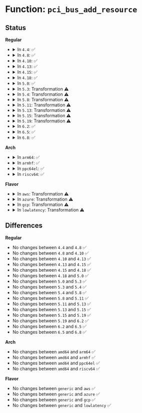 # Function: <code>pci_bus_add_resource</code>

## Status
<b>Regular</b>
<ul>
<li>
<details>
<summary>In <code>4.4</code>: ✅</summary>

```c
void pci_bus_add_resource(struct pci_bus *bus, struct resource *res, unsigned int flags);
```

**Collision:** Unique Global

**Inline:** No

**Transformation:** False

**Instances:**

```
In drivers/pci/bus.c (ffffffff8142f620)
Location: drivers/pci/bus.c:48
Inline: False
Direct callers:
  - drivers/pci/probe.c:pci_read_bridge_bases
  - drivers/pci/probe.c:pci_create_root_bus
```
**Symbols:**

```
ffffffff8142f620-ffffffff8142f68f: pci_bus_add_resource (STB_GLOBAL)
```
</details>
</li>
<li>
<details>
<summary>In <code>4.8</code>: ✅</summary>

```c
void pci_bus_add_resource(struct pci_bus *bus, struct resource *res, unsigned int flags);
```

**Collision:** Unique Global

**Inline:** No

**Transformation:** False

**Instances:**

```
In drivers/pci/bus.c (ffffffff8147ac20)
Location: drivers/pci/bus.c:48
Inline: False
Direct callers:
  - drivers/pci/probe.c:pci_create_root_bus
  - drivers/pci/probe.c:pci_read_bridge_bases
```
**Symbols:**

```
ffffffff8147ac20-ffffffff8147ac8f: pci_bus_add_resource (STB_GLOBAL)
```
</details>
</li>
<li>
<details>
<summary>In <code>4.10</code>: ✅</summary>

```c
void pci_bus_add_resource(struct pci_bus *bus, struct resource *res, unsigned int flags);
```

**Collision:** Unique Global

**Inline:** No

**Transformation:** False

**Instances:**

```
In drivers/pci/bus.c (ffffffff8149c0a0)
Location: drivers/pci/bus.c:48
Inline: False
Direct callers:
  - drivers/pci/probe.c:pci_register_host_bridge
  - drivers/pci/probe.c:pci_read_bridge_bases
```
**Symbols:**

```
ffffffff8149c0a0-ffffffff8149c10f: pci_bus_add_resource (STB_GLOBAL)
```
</details>
</li>
<li>
<details>
<summary>In <code>4.13</code>: ✅</summary>

```c
void pci_bus_add_resource(struct pci_bus *bus, struct resource *res, unsigned int flags);
```

**Collision:** Unique Global

**Inline:** No

**Transformation:** False

**Instances:**

```
In drivers/pci/bus.c (ffffffff814a5e40)
Location: drivers/pci/bus.c:48
Inline: False
Direct callers:
  - drivers/pci/probe.c:pci_register_host_bridge
  - drivers/pci/probe.c:pci_read_bridge_bases
```
**Symbols:**

```
ffffffff814a5e40-ffffffff814a5eb4: pci_bus_add_resource (STB_GLOBAL)
```
</details>
</li>
<li>
<details>
<summary>In <code>4.15</code>: ✅</summary>

```c
void pci_bus_add_resource(struct pci_bus *bus, struct resource *res, unsigned int flags);
```

**Collision:** Unique Global

**Inline:** No

**Transformation:** False

**Instances:**

```
In drivers/pci/bus.c (ffffffff814e4c80)
Location: drivers/pci/bus.c:48
Inline: False
Direct callers:
  - drivers/pci/probe.c:pci_register_host_bridge
  - drivers/pci/probe.c:pci_read_bridge_bases
  - arch/x86/pci/fixup.c:pci_amd_enable_64bit_bar
```
**Symbols:**

```
ffffffff814e4c80-ffffffff814e4cf4: pci_bus_add_resource (STB_GLOBAL)
```
</details>
</li>
<li>
<details>
<summary>In <code>4.18</code>: ✅</summary>

```c
void pci_bus_add_resource(struct pci_bus *bus, struct resource *res, unsigned int flags);
```

**Collision:** Unique Global

**Inline:** No

**Transformation:** False

**Instances:**

```
In drivers/pci/bus.c (ffffffff81514160)
Location: drivers/pci/bus.c:47
Inline: False
Direct callers:
  - drivers/pci/probe.c:pci_register_host_bridge
  - drivers/pci/probe.c:pci_read_bridge_bases
  - arch/x86/pci/fixup.c:pci_amd_enable_64bit_bar
```
**Symbols:**

```
ffffffff81514160-ffffffff815141cf: pci_bus_add_resource (STB_GLOBAL)
```
</details>
</li>
<li>
<details>
<summary>In <code>5.0</code>: ✅</summary>

```c
void pci_bus_add_resource(struct pci_bus *bus, struct resource *res, unsigned int flags);
```

**Collision:** Unique Global

**Inline:** No

**Transformation:** False

**Instances:**

```
In drivers/pci/bus.c (ffffffff815298c0)
Location: drivers/pci/bus.c:47
Inline: False
Direct callers:
  - drivers/pci/probe.c:pci_register_host_bridge
  - drivers/pci/probe.c:pci_read_bridge_bases
  - arch/x86/pci/fixup.c:pci_amd_enable_64bit_bar
```
**Symbols:**

```
ffffffff815298c0-ffffffff8152992f: pci_bus_add_resource (STB_GLOBAL)
```
</details>
</li>
<li>
<details>
<summary>In <code>5.3</code>: Transformation ⚠️</summary>

```c
void pci_bus_add_resource(struct pci_bus *bus, struct resource *res, unsigned int flags);
```

**Collision:** Unique Global

**Inline:** No

**Transformation:** True

**Instances:**

```
In drivers/pci/bus.c (0)
Location: drivers/pci/bus.c:47
Inline: False
Direct callers:
  - drivers/pci/probe.c:pci_register_host_bridge
  - drivers/pci/probe.c:pci_read_bridge_bases
  - arch/x86/pci/fixup.c:pci_amd_enable_64bit_bar
```
**Symbols:**

```
ffffffff81558e8e-ffffffff81558ea9: pci_bus_add_resource.cold (STB_LOCAL)
ffffffff81558b40-ffffffff81558b9b: pci_bus_add_resource (STB_GLOBAL)
```
</details>
</li>
<li>
<details>
<summary>In <code>5.4</code>: Transformation ⚠️</summary>

```c
void pci_bus_add_resource(struct pci_bus *bus, struct resource *res, unsigned int flags);
```

**Collision:** Unique Global

**Inline:** No

**Transformation:** True

**Instances:**

```
In drivers/pci/bus.c (0)
Location: drivers/pci/bus.c:47
Inline: False
Direct callers:
  - drivers/pci/probe.c:pci_register_host_bridge
  - drivers/pci/probe.c:pci_read_bridge_bases
  - arch/x86/pci/fixup.c:pci_amd_enable_64bit_bar
```
**Symbols:**

```
ffffffff8157a481-ffffffff8157a49c: pci_bus_add_resource.cold (STB_LOCAL)
ffffffff8157a0d0-ffffffff8157a12b: pci_bus_add_resource (STB_GLOBAL)
```
</details>
</li>
<li>
<details>
<summary>In <code>5.8</code>: Transformation ⚠️</summary>

```c
void pci_bus_add_resource(struct pci_bus *bus, struct resource *res, unsigned int flags);
```

**Collision:** Unique Global

**Inline:** No

**Transformation:** True

**Instances:**

```
In drivers/pci/bus.c (0)
Location: drivers/pci/bus.c:47
Inline: False
Direct callers:
  - drivers/pci/probe.c:pci_register_host_bridge
  - drivers/pci/probe.c:pci_read_bridge_bases
  - arch/x86/pci/fixup.c:pci_amd_enable_64bit_bar
```
**Symbols:**

```
ffffffff8161f5a5-ffffffff8161f5c0: pci_bus_add_resource.cold (STB_LOCAL)
ffffffff8161f1a0-ffffffff8161f1fb: pci_bus_add_resource (STB_GLOBAL)
```
</details>
</li>
<li>
<details>
<summary>In <code>5.11</code>: Transformation ⚠️</summary>

```c
void pci_bus_add_resource(struct pci_bus *bus, struct resource *res, unsigned int flags);
```

**Collision:** Unique Global

**Inline:** No

**Transformation:** True

**Instances:**

```
In drivers/pci/bus.c (0)
Location: drivers/pci/bus.c:47
Inline: False
Direct callers:
  - drivers/pci/probe.c:pci_register_host_bridge
  - drivers/pci/probe.c:pci_read_bridge_bases
  - arch/x86/pci/fixup.c:pci_amd_enable_64bit_bar
```
**Symbols:**

```
ffffffff81bf6ea2-ffffffff81bf6ebd: pci_bus_add_resource.cold (STB_LOCAL)
ffffffff81645990-ffffffff816459eb: pci_bus_add_resource (STB_GLOBAL)
```
</details>
</li>
<li>
<details>
<summary>In <code>5.13</code>: Transformation ⚠️</summary>

```c
void pci_bus_add_resource(struct pci_bus *bus, struct resource *res, unsigned int flags);
```

**Collision:** Unique Global

**Inline:** No

**Transformation:** True

**Instances:**

```
In drivers/pci/bus.c (0)
Location: drivers/pci/bus.c:47
Inline: False
Direct callers:
  - drivers/pci/probe.c:pci_register_host_bridge
  - drivers/pci/probe.c:pci_read_bridge_bases
  - arch/x86/pci/fixup.c:pci_amd_enable_64bit_bar
```
**Symbols:**

```
ffffffff81be8d11-ffffffff81be8d2c: pci_bus_add_resource.cold (STB_LOCAL)
ffffffff816286d0-ffffffff8162872b: pci_bus_add_resource (STB_GLOBAL)
```
</details>
</li>
<li>
<details>
<summary>In <code>5.15</code>: Transformation ⚠️</summary>

```c
void pci_bus_add_resource(struct pci_bus *bus, struct resource *res, unsigned int flags);
```

**Collision:** Unique Global

**Inline:** No

**Transformation:** True

**Instances:**

```
In drivers/pci/bus.c (0)
Location: drivers/pci/bus.c:47
Inline: False
Direct callers:
  - drivers/pci/probe.c:pci_register_host_bridge
  - drivers/pci/probe.c:pci_read_bridge_bases
  - arch/x86/pci/fixup.c:pci_amd_enable_64bit_bar
```
**Symbols:**

```
ffffffff81ce310c-ffffffff81ce3127: pci_bus_add_resource.cold (STB_LOCAL)
ffffffff81698020-ffffffff8169807b: pci_bus_add_resource (STB_GLOBAL)
```
</details>
</li>
<li>
<details>
<summary>In <code>5.19</code>: Transformation ⚠️</summary>

```c
void pci_bus_add_resource(struct pci_bus *bus, struct resource *res, unsigned int flags);
```

**Collision:** Unique Global

**Inline:** No

**Transformation:** True

**Instances:**

```
In drivers/pci/bus.c (0)
Location: drivers/pci/bus.c:47
Inline: False
Direct callers:
  - drivers/pci/probe.c:pci_register_host_bridge
  - drivers/pci/probe.c:pci_read_bridge_bases
  - arch/x86/pci/fixup.c:pci_amd_enable_64bit_bar
```
**Symbols:**

```
ffffffff81ea9c00-ffffffff81ea9c1b: pci_bus_add_resource.cold (STB_LOCAL)
ffffffff817b92d0-ffffffff817b9337: pci_bus_add_resource (STB_GLOBAL)
```
</details>
</li>
<li>
<details>
<summary>In <code>6.2</code>: ✅</summary>

```c
void pci_bus_add_resource(struct pci_bus *bus, struct resource *res, unsigned int flags);
```

**Collision:** Unique Global

**Inline:** No

**Transformation:** False

**Instances:**

```
In drivers/pci/bus.c (ffffffff818d3e20)
Location: drivers/pci/bus.c:47
Inline: False
Direct callers:
  - drivers/pci/probe.c:pci_register_host_bridge
  - drivers/pci/probe.c:pci_read_bridge_bases
  - arch/x86/pci/fixup.c:pci_amd_enable_64bit_bar
```
**Symbols:**

```
ffffffff818d3e20-ffffffff818d3e9b: pci_bus_add_resource (STB_GLOBAL)
```
</details>
</li>
<li>
<details>
<summary>In <code>6.5</code>: ✅</summary>

```c
void pci_bus_add_resource(struct pci_bus *bus, struct resource *res, unsigned int flags);
```

**Collision:** Unique Global

**Inline:** No

**Transformation:** False

**Instances:**

```
In drivers/pci/bus.c (ffffffff81916f50)
Location: drivers/pci/bus.c:48
Inline: False
Direct callers:
  - drivers/pci/probe.c:pci_register_host_bridge
  - drivers/pci/probe.c:pci_read_bridge_bases
  - arch/x86/pci/fixup.c:pci_amd_enable_64bit_bar
```
**Symbols:**

```
ffffffff81916f50-ffffffff81916fcb: pci_bus_add_resource (STB_GLOBAL)
```
</details>
</li>
<li>
<details>
<summary>In <code>6.8</code>: ✅</summary>

```c
void pci_bus_add_resource(struct pci_bus *bus, struct resource *res, unsigned int flags);
```

**Collision:** Unique Global

**Inline:** No

**Transformation:** False

**Instances:**

```
In drivers/pci/bus.c (ffffffff8195f020)
Location: drivers/pci/bus.c:48
Inline: False
Direct callers:
  - drivers/pci/probe.c:pci_register_host_bridge
  - drivers/pci/probe.c:pci_read_bridge_bases
  - arch/x86/pci/fixup.c:pci_amd_enable_64bit_bar
```
**Symbols:**

```
ffffffff8195f020-ffffffff8195f0ca: pci_bus_add_resource (STB_GLOBAL)
```
</details>
</li>
</ul>
<b>Arch</b>
<ul>
<li>
<details>
<summary>In <code>arm64</code>: ✅</summary>

```c
void pci_bus_add_resource(struct pci_bus *bus, struct resource *res, unsigned int flags);
```

**Collision:** Unique Global

**Inline:** No

**Transformation:** False

**Instances:**

```
In drivers/pci/bus.c (ffff8000106dc9a8)
Location: drivers/pci/bus.c:47
Inline: False
Direct callers:
  - drivers/pci/probe.c:pci_register_host_bridge
  - drivers/pci/probe.c:pci_read_bridge_bases
```
**Symbols:**

```
ffff8000106dc9a8-ffff8000106dca28: pci_bus_add_resource (STB_GLOBAL)
```
</details>
</li>
<li>
<details>
<summary>In <code>armhf</code>: ✅</summary>

```c
void pci_bus_add_resource(struct pci_bus *bus, struct resource *res, unsigned int flags);
```

**Collision:** Unique Global

**Inline:** No

**Transformation:** False

**Instances:**

```
In drivers/pci/bus.c (c08785cc)
Location: drivers/pci/bus.c:47
Inline: False
Direct callers:
  - drivers/pci/probe.c:pci_register_host_bridge
  - drivers/pci/probe.c:pci_read_bridge_bases
```
**Symbols:**

```
c08785cc-c0878640: pci_bus_add_resource (STB_GLOBAL)
```
</details>
</li>
<li>
<details>
<summary>In <code>ppc64el</code>: ✅</summary>

```c
void pci_bus_add_resource(struct pci_bus *bus, struct resource *res, unsigned int flags);
```

**Collision:** Unique Global

**Inline:** No

**Transformation:** False

**Instances:**

```
In drivers/pci/bus.c (c0000000008549c0)
Location: drivers/pci/bus.c:47
Inline: False
Direct callers:
  - drivers/pci/probe.c:pci_register_host_bridge
  - drivers/pci/probe.c:pci_read_bridge_bases
```
**Symbols:**

```
c0000000008549c0-c000000000854a70: pci_bus_add_resource (STB_GLOBAL)
```
</details>
</li>
<li>
<details>
<summary>In <code>riscv64</code>: ✅</summary>

```c
void pci_bus_add_resource(struct pci_bus *bus, struct resource *res, unsigned int flags);
```

**Collision:** Unique Global

**Inline:** No

**Transformation:** False

**Instances:**

```
In drivers/pci/bus.c (ffffffe0004b4e66)
Location: drivers/pci/bus.c:47
Inline: False
Direct callers:
  - drivers/pci/probe.c:pci_register_host_bridge
  - drivers/pci/probe.c:pci_read_bridge_bases
```
**Symbols:**

```
ffffffe0004b4e66-ffffffe0004b4edc: pci_bus_add_resource (STB_GLOBAL)
```
</details>
</li>
</ul>
<b>Flavor</b>
<ul>
<li>
<details>
<summary>In <code>aws</code>: Transformation ⚠️</summary>

```c
void pci_bus_add_resource(struct pci_bus *bus, struct resource *res, unsigned int flags);
```

**Collision:** Unique Global

**Inline:** No

**Transformation:** True

**Instances:**

```
In drivers/pci/bus.c (0)
Location: drivers/pci/bus.c:47
Inline: False
Direct callers:
  - drivers/pci/probe.c:pci_register_host_bridge
  - drivers/pci/probe.c:pci_read_bridge_bases
  - arch/x86/pci/fixup.c:pci_amd_enable_64bit_bar
```
**Symbols:**

```
ffffffff8156e991-ffffffff8156e9ac: pci_bus_add_resource.cold (STB_LOCAL)
ffffffff8156e5f0-ffffffff8156e64b: pci_bus_add_resource (STB_GLOBAL)
```
</details>
</li>
<li>
<details>
<summary>In <code>azure</code>: Transformation ⚠️</summary>

```c
void pci_bus_add_resource(struct pci_bus *bus, struct resource *res, unsigned int flags);
```

**Collision:** Unique Global

**Inline:** No

**Transformation:** True

**Instances:**

```
In drivers/pci/bus.c (0)
Location: drivers/pci/bus.c:47
Inline: False
Direct callers:
  - drivers/pci/probe.c:pci_register_host_bridge
  - drivers/pci/probe.c:pci_read_bridge_bases
  - arch/x86/pci/fixup.c:pci_amd_enable_64bit_bar
```
**Symbols:**

```
ffffffff8155d101-ffffffff8155d11c: pci_bus_add_resource.cold (STB_LOCAL)
ffffffff8155cd50-ffffffff8155cdab: pci_bus_add_resource (STB_GLOBAL)
```
</details>
</li>
<li>
<details>
<summary>In <code>gcp</code>: Transformation ⚠️</summary>

```c
void pci_bus_add_resource(struct pci_bus *bus, struct resource *res, unsigned int flags);
```

**Collision:** Unique Global

**Inline:** No

**Transformation:** True

**Instances:**

```
In drivers/pci/bus.c (0)
Location: drivers/pci/bus.c:47
Inline: False
Direct callers:
  - drivers/pci/probe.c:pci_register_host_bridge
  - drivers/pci/probe.c:pci_read_bridge_bases
  - arch/x86/pci/fixup.c:pci_amd_enable_64bit_bar
```
**Symbols:**

```
ffffffff8156e1d1-ffffffff8156e1ec: pci_bus_add_resource.cold (STB_LOCAL)
ffffffff8156de20-ffffffff8156de7b: pci_bus_add_resource (STB_GLOBAL)
```
</details>
</li>
<li>
<details>
<summary>In <code>lowlatency</code>: Transformation ⚠️</summary>

```c
void pci_bus_add_resource(struct pci_bus *bus, struct resource *res, unsigned int flags);
```

**Collision:** Unique Global

**Inline:** No

**Transformation:** True

**Instances:**

```
In drivers/pci/bus.c (0)
Location: drivers/pci/bus.c:47
Inline: False
Direct callers:
  - drivers/pci/probe.c:pci_register_host_bridge
  - drivers/pci/probe.c:pci_read_bridge_bases
  - arch/x86/pci/fixup.c:pci_amd_enable_64bit_bar
```
**Symbols:**

```
ffffffff815886b1-ffffffff815886cc: pci_bus_add_resource.cold (STB_LOCAL)
ffffffff81588300-ffffffff8158835b: pci_bus_add_resource (STB_GLOBAL)
```
</details>
</li>
</ul>

## Differences
<b>Regular</b>
<ul>
<li>
No changes between <code>4.4</code> and <code>4.8</code> ✅
</li>
<li>
No changes between <code>4.8</code> and <code>4.10</code> ✅
</li>
<li>
No changes between <code>4.10</code> and <code>4.13</code> ✅
</li>
<li>
No changes between <code>4.13</code> and <code>4.15</code> ✅
</li>
<li>
No changes between <code>4.15</code> and <code>4.18</code> ✅
</li>
<li>
No changes between <code>4.18</code> and <code>5.0</code> ✅
</li>
<li>
No changes between <code>5.0</code> and <code>5.3</code> ✅
</li>
<li>
No changes between <code>5.3</code> and <code>5.4</code> ✅
</li>
<li>
No changes between <code>5.4</code> and <code>5.8</code> ✅
</li>
<li>
No changes between <code>5.8</code> and <code>5.11</code> ✅
</li>
<li>
No changes between <code>5.11</code> and <code>5.13</code> ✅
</li>
<li>
No changes between <code>5.13</code> and <code>5.15</code> ✅
</li>
<li>
No changes between <code>5.15</code> and <code>5.19</code> ✅
</li>
<li>
No changes between <code>5.19</code> and <code>6.2</code> ✅
</li>
<li>
No changes between <code>6.2</code> and <code>6.5</code> ✅
</li>
<li>
No changes between <code>6.5</code> and <code>6.8</code> ✅
</li>
</ul>
<b>Arch</b>
<ul>
<li>
No changes between <code>amd64</code> and <code>arm64</code> ✅
</li>
<li>
No changes between <code>amd64</code> and <code>armhf</code> ✅
</li>
<li>
No changes between <code>amd64</code> and <code>ppc64el</code> ✅
</li>
<li>
No changes between <code>amd64</code> and <code>riscv64</code> ✅
</li>
</ul>
<b>Flavor</b>
<ul>
<li>
No changes between <code>generic</code> and <code>aws</code> ✅
</li>
<li>
No changes between <code>generic</code> and <code>azure</code> ✅
</li>
<li>
No changes between <code>generic</code> and <code>gcp</code> ✅
</li>
<li>
No changes between <code>generic</code> and <code>lowlatency</code> ✅
</li>
</ul>
